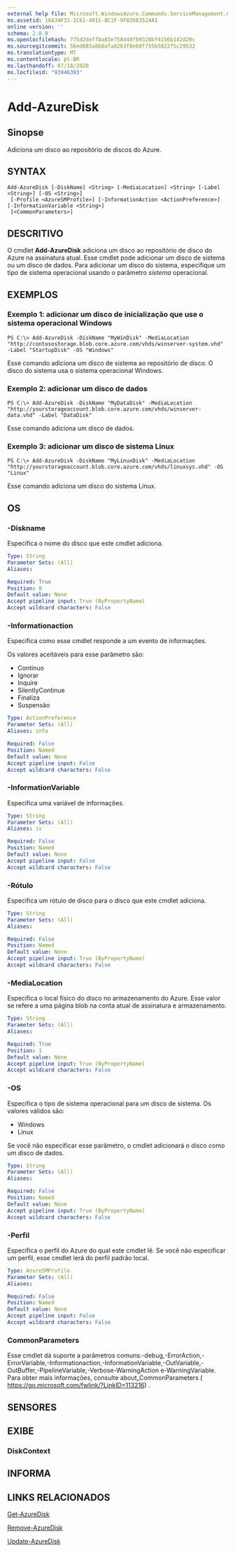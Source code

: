```yaml
---
external help file: Microsoft.WindowsAzure.Commands.ServiceManagement.dll-Help.xml
ms.assetid: 16A34F31-1C61-4911-8C1F-9F82683524A1
online version: ''
schema: 2.0.0
ms.openlocfilehash: 775d2deff8a83e758d48fb9328bf4156b142d20c
ms.sourcegitcommit: 56ed085a868afa8263f8eb0f755b5822f5c29532
ms.translationtype: MT
ms.contentlocale: pt-BR
ms.lasthandoff: 07/18/2020
ms.locfileid: "93946393"
---
```

# Add-AzureDisk

## Sinopse
Adiciona um disco ao repositório de discos do Azure.

## SYNTAX

```
Add-AzureDisk [-DiskName] <String> [-MediaLocation] <String> [-Label <String>] [-OS <String>]
 [-Profile <AzureSMProfile>] [-InformationAction <ActionPreference>] [-InformationVariable <String>]
 [<CommonParameters>]
```

## DESCRITIVO
O cmdlet **Add-AzureDisk** adiciona um disco ao repositório de disco do Azure na assinatura atual.
Esse cmdlet pode adicionar um disco de sistema ou um disco de dados.
Para adicionar um disco do sistema, especifique um tipo de sistema operacional usando o parâmetro *sistema* operacional.

## EXEMPLOS

### Exemplo 1: adicionar um disco de inicialização que use o sistema operacional Windows
```
PS C:\> Add-AzureDisk -DiskName "MyWinDisk" -MediaLocation "http://contosostorage.blob.core.azure.com/vhds/winserver-system.vhd" -Label "StartupDisk" -OS "Windows"
```

Esse comando adiciona um disco de sistema ao repositório de disco.
O disco do sistema usa o sistema operacional Windows.

### Exemplo 2: adicionar um disco de dados
```
PS C:\> Add-AzureDisk -DiskName "MyDataDisk" -MediaLocation "http://yourstorageaccount.blob.core.azure.com/vhds/winserver-data.vhd" -Label "DataDisk"
```

Esse comando adiciona um disco de dados.

### Exemplo 3: adicionar um disco de sistema Linux
```
PS C:\> Add-AzureDisk -DiskName "MyLinuxDisk" -MediaLocation "http://yourstorageaccount.blob.core.azure.com/vhds/linuxsys.vhd" -OS "Linux"
```

Esse comando adiciona um disco do sistema Linux.

## OS

### -Diskname
Especifica o nome do disco que este cmdlet adiciona.

```yaml
Type: String
Parameter Sets: (All)
Aliases: 

Required: True
Position: 0
Default value: None
Accept pipeline input: True (ByPropertyName)
Accept wildcard characters: False
```

### -Informationaction
Especifica como esse cmdlet responde a um evento de informações.

Os valores aceitáveis para esse parâmetro são:

- Contínuo
- Ignorar
- Inquire
- SilentlyContinue
- Finaliza
- Suspensão

```yaml
Type: ActionPreference
Parameter Sets: (All)
Aliases: infa

Required: False
Position: Named
Default value: None
Accept pipeline input: False
Accept wildcard characters: False
```

### -InformationVariable
Especifica uma variável de informações.

```yaml
Type: String
Parameter Sets: (All)
Aliases: iv

Required: False
Position: Named
Default value: None
Accept pipeline input: False
Accept wildcard characters: False
```

### -Rótulo
Especifica um rótulo de disco para o disco que este cmdlet adiciona.

```yaml
Type: String
Parameter Sets: (All)
Aliases: 

Required: False
Position: Named
Default value: None
Accept pipeline input: True (ByPropertyName)
Accept wildcard characters: False
```

### -MediaLocation
Especifica o local físico do disco no armazenamento do Azure.
Esse valor se refere a uma página blob na conta atual de assinatura e armazenamento.

```yaml
Type: String
Parameter Sets: (All)
Aliases: 

Required: True
Position: 1
Default value: None
Accept pipeline input: True (ByPropertyName)
Accept wildcard characters: False
```

### -OS
Especifica o tipo de sistema operacional para um disco de sistema.
Os valores válidos são: 

- Windows 
- Linux 

Se você não especificar esse parâmetro, o cmdlet adicionará o disco como um disco de dados.

```yaml
Type: String
Parameter Sets: (All)
Aliases: 

Required: False
Position: Named
Default value: None
Accept pipeline input: True (ByPropertyName)
Accept wildcard characters: False
```

### -Perfil
Especifica o perfil do Azure do qual este cmdlet lê.
Se você não especificar um perfil, esse cmdlet lerá do perfil padrão local.

```yaml
Type: AzureSMProfile
Parameter Sets: (All)
Aliases: 

Required: False
Position: Named
Default value: None
Accept pipeline input: False
Accept wildcard characters: False
```

### CommonParameters
Esse cmdlet dá suporte a parâmetros comuns:-debug,-ErrorAction,-ErrorVariable,-Informationaction,-InformationVariable,-OutVariable,-OutBuffer,-PipelineVariable,-Verbose-WarningAction e-WarningVariable. Para obter mais informações, consulte about_CommonParameters ( https://go.microsoft.com/fwlink/?LinkID=113216) .

## SENSORES

## EXIBE

### DiskContext

## INFORMA

## LINKS RELACIONADOS

[Get-AzureDisk](./Get-AzureDisk.md)

[Remove-AzureDisk](./Remove-AzureDisk.md)

[Update-AzureDisk](./Update-AzureDisk.md)


